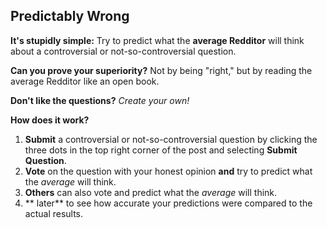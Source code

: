## Predictably Wrong

**It's stupidly simple:** Try to predict what the **average Redditor** will think about a controversial or not-so-controversial question.

**Can you prove your superiority?** Not by being "right," but by reading the average Redditor like an open book.

**Don't like the questions?** _Create your own!_

**How does it work?**
1. **Submit** a controversial or not-so-controversial question by clicking the three dots in the top right corner of the post and selecting **Submit Question**.
2. **Vote** on the question with your honest opinion **and** try to predict what the _average_ will think.
3. **Others** can also vote and predict what the _average_ will think.
4. ** later** to see how accurate your predictions were compared to the actual results.
